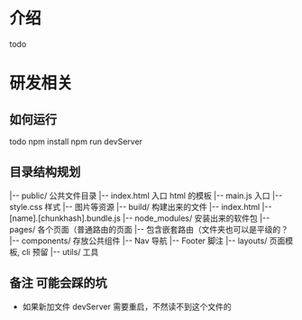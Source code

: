 # 介绍
todo

# 研发相关
## 如何运行
todo
npm install
npm run devServer

## 目录结构规划
|-- public/ 公共文件目录
    |-- index.html 入口 html 的模板
    |-- main.js 入口
    |-- style.css 样式
    |-- 图片等资源
|-- build/ 构建出来的文件
    |-- index.html
    |-- [name].[chunkhash].bundle.js
|-- node_modules/ 安装出来的软件包
|-- pages/ 各个页面（普通路由的页面
    |-- 包含嵌套路由（文件夹也可以是平级的？
|-- components/ 存放公共组件
    |-- Nav 导航
    |-- Footer 脚注
|-- layouts/ 页面模板, cli 预留
|-- utils/ 工具

## 备注 可能会踩的坑
+ 如果新加文件 devServer 需要重启，不然读不到这个文件的